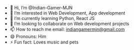 - 👋 Hi, I’m @Indian-Gamer-MJN
- 👀 I’m interested in Web Development, App development 
- 🌱 I’m currently learning Python, React JS
- 💞️ I’m looking to collaborate on Web development projects
- 📫 How to reach me email: indiangamermjn@gmail.com
- 😄 Pronouns: Him
- ⚡ Fun fact: Loves music and pets

<!---
Indian-Gamer-MJN/Indian-Gamer-MJN is a ✨ special ✨ repository because its `README.md` (this file) appears on your GitHub profile.
You can click the Preview link to take a look at your changes.
--->
